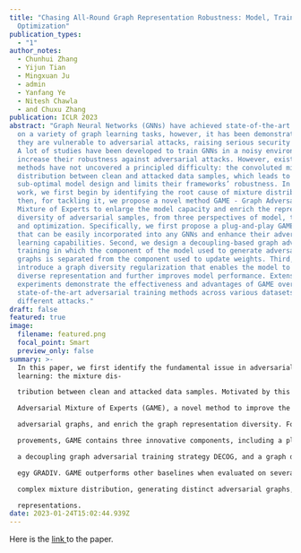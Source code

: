 ```yaml
---
title: "Chasing All-Round Graph Representation Robustness: Model, Training, and
  Optimization"
publication_types:
  - "1"
author_notes:
  - Chunhui Zhang
  - Yijun Tian
  - Mingxuan Ju
  - admin
  - Yanfang Ye
  - Nitesh Chawla
  - and Chuxu Zhang
publication: ICLR 2023
abstract: "Graph Neural Networks (GNNs) have achieved state-of-the-art results
  on a variety of graph learning tasks, however, it has been demonstrated that
  they are vulnerable to adversarial attacks, raising serious security concerns.
  A lot of studies have been developed to train GNNs in a noisy environment and
  increase their robustness against adversarial attacks. However, existing
  methods have not uncovered a principled difficulty: the convoluted mixture
  distribution between clean and attacked data samples, which leads to
  sub-optimal model design and limits their frameworks’ robustness. In this
  work, we first begin by identifying the root cause of mixture distribution,
  then, for tackling it, we propose a novel method GAME - Graph Adversarial
  Mixture of Experts to enlarge the model capacity and enrich the representation
  diversity of adversarial samples, from three perspectives of model, training,
  and optimization. Specifically, we first propose a plug-and-play GAME layer
  that can be easily incorporated into any GNNs and enhance their adversarial
  learning capabilities. Second, we design a decoupling-based graph adversarial
  training in which the component of the model used to generate adversarial
  graphs is separated from the component used to update weights. Third, we
  introduce a graph diversity regularization that enables the model to learn
  diverse representation and further improves model performance. Extensive
  experiments demonstrate the effectiveness and advantages of GAME over the
  state-of-the-art adversarial training methods across various datasets given
  different attacks."
draft: false
featured: true
image:
  filename: featured.png
  focal_point: Smart
  preview_only: false
summary: >-
  In this paper, we first identify the fundamental issue in adversarial graph
  learning: the mixture dis-

  tribution between clean and attacked data samples. Motivated by this problem, we propose Graph

  Adversarial Mixture of Experts (GAME), a novel method to improve the model capacity, augment

  adversarial graphs, and enrich the graph representation diversity. For acquiring these triple im-

  provements, GAME contains three innovative components, including a plug-and-play GAME layer,

  a decoupling graph adversarial training strategy DECOG, and a graph diversity regularization strat-

  egy GRADIV. GAME outperforms other baselines when evaluated on several datasets given different attack methods. Additional experimental analyses prove the effectiveness of GAME in handling the

  complex mixture distribution, generating distinct adversarial graphs, and learning distinguishable

  representations.
date: 2023-01-24T15:02:44.939Z
---
```

H﻿ere is the [link ](https://openreview.net/forum?id=7jk5gWjC18M)to the paper.